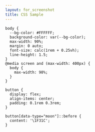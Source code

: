 ```yaml
---
layout: for_screenshot
title: CSS Sample
---
```


<pre class="lang-css"><code>body {
  --bg-color: #FFFFFF;
  background-color: var(--bg-color);
  max-width: 90%;
  margin: 0 auto;
  font-size: calc(1rem + 0.25vh);
  line-height: 1.5;
}
@media screen and (max-width: 400px) {
  body {
    max-width: 98%;
  }
}

button {
  display: flex;
  align-items: center;
  padding: 0.1rem 0.3rem;
}

button[data-type="moon"]::before {
  content: '\1F31C';
}</code></pre>
